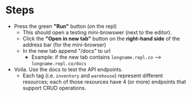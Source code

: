 # Steps

- Press the green **"Run"** button (on the repl)
  - This should open a testing mini-browswer (next to the editor).
  - Click the **"Open in new tab"** button on the **right-hand side** of the address bar (for the mini-browser)
  - In the new tab append "/docs" to url
    - Example: if the new tab contains `longname.repl.co` --> `longname.repl.co/docs`
- Voila. Use the docs to test the API endpoints.
  - Each tag (i.e. `inventory` and `warehouse`) represent different resources; each of those resources have 4 (or more) endpoints that support CRUD operations.

